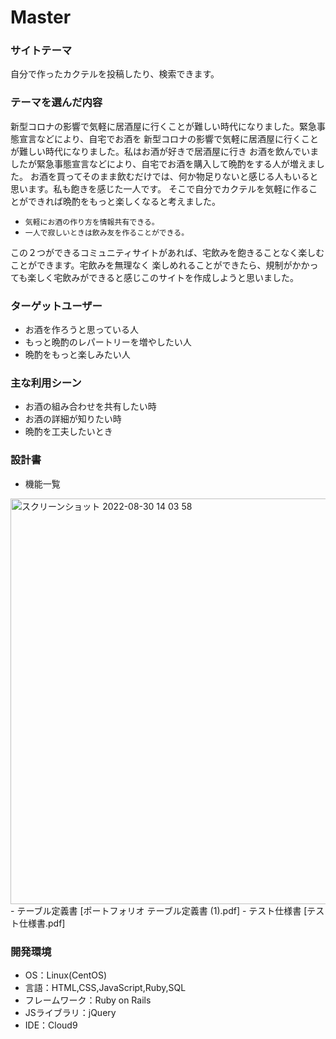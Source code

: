 # Master

### サイトテーマ
自分で作ったカクテルを投稿したり、検索できます。

### テーマを選んだ内容
新型コロナの影響で気軽に居酒屋に行くことが難しい時代になりました。緊急事態宣言などにより、自宅でお酒を
新型コロナの影響で気軽に居酒屋に行くことが難しい時代になりました。私はお酒が好きで居酒屋に行き
お酒を飲んでいましたが緊急事態宣言などにより、自宅でお酒を購入して晩酌をする人が増えました。
お酒を買ってそのまま飲むだけでは、何か物足りないと感じる人もいると思います。私も飽きを感じた一人です。
そこで自分でカクテルを気軽に作ることができれば晩酌をもっと楽しくなると考えました。
- `気軽にお酒の作り方を情報共有できる。`
- `一人で寂しいときは飲み友を作ることができる。`

この２つができるコミュニティサイトがあれば、宅飲みを飽きることなく楽しむことができます。宅飲みを無理なく
楽しめれることができたら、規制がかかっても楽しく宅飲みができると感じこのサイトを作成しようと思いました。

### ターゲットユーザー
- お酒を作ろうと思っている人
- もっと晩酌のレパートリーを増やしたい人
- 晩酌をもっと楽しみたい人

### 主な利用シーン
- お酒の組み合わせを共有したい時
- お酒の詳細が知りたい時
- 晩酌を工夫したいとき

### 設計書
- 機能一覧
<img width="649" alt="スクリーンショット 2022-08-30 14 03 58" src="https://user-images.githubusercontent.com/104773179/187353471-c47df432-d2f5-4239-adea-03e3b3b5c95b.png">
- テーブル定義書
[ポートフォリオ テーブル定義書 (1).pdf]
- テスト仕様書
[テスト仕様書.pdf]



### 開発環境
- OS：Linux(CentOS)
- 言語：HTML,CSS,JavaScript,Ruby,SQL
- フレームワーク：Ruby on Rails
- JSライブラリ：jQuery
- IDE：Cloud9

